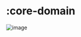 # :core-domain
![image](https://github.com/HMOAA/HMOA_ANDROID/assets/67788699/f2acca33-0aad-4353-b9eb-7546039fa44e)
